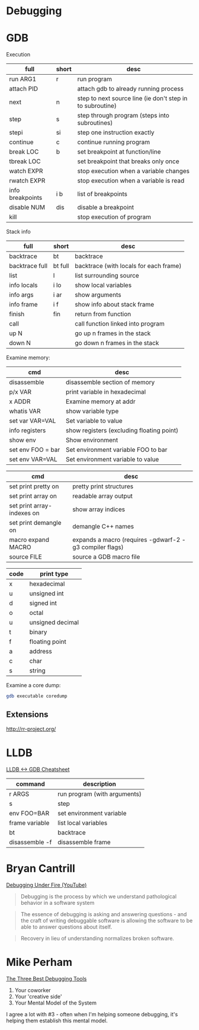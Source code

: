 # Debugging

# GDB

Execution

full             | short | desc
---              | ---   | ---
run ARG1         | r     | run program
attach PID       |       | attach gdb to already running process
next             | n     | step to next source line (ie don't step in to subroutine)
step             | s     | step through program (steps into subroutines)
stepi            | si    | step one instruction exactly
continue         | c     | continue running program
break LOC        | b     | set breakpoint at function/line
tbreak LOC       |       | set breakpoint that breaks only once
watch EXPR       |       | stop execution when a variable changes
rwatch EXPR      |       | stop execution when a variable is read
info breakpoints | i b   | list of breakpoints
disable NUM      | dis   | disable a breakpoint
kill             |       | stop execution of program

Stack info

full           | short   | desc
---            | ---     | ---
backtrace      | bt      | backtrace
backtrace full | bt full | backtrace (with locals for each frame)
list           | l       | list surrounding source
info locals    | i lo    | show local variables
info args      | i ar    | show arguments
info frame     | i f     | show info about stack frame
finish         | fin     | return from function
call           |         | call function linked into program
up N           |         | go up n frames in the stack
down N         |         | go down n frames in the stack

Examine memory:

cmd                        | desc
---                        | ---
disassemble                | disassemble section of memory
p/x VAR                    | print variable in hexadecimal
x ADDR                     | Examine memory at addr
whatis VAR                 | show variable type
set var VAR=VAL            | Set variable to value
info registers             | show registers (excluding floating point)
show env                   | Show environment
set env FOO = bar          | Set environment variable FOO to bar
set env VAR=VAL            | Set environment variable to value

cmd                        | desc
---                        | ---
set print pretty on        | pretty print structures
set print array on         | readable array output
set print array-indexes on | show array indices
set print demangle on      | demangle C++ names
macro expand MACRO         | expands a macro (requires -gdwarf-2 -g3 compiler flags)
source FILE                | source a GDB macro file

code | print type
---  | ---
x    | hexadecimal
u    | unsigned int
d    | signed int
o    | octal
u    | unsigned decimal
t    | binary
f    | floating point
a    | address
c    | char
s    | string

Examine a core dump:

```bash
gdb executable coredump
```

## Extensions

<http://rr-project.org/>

# LLDB

[LLDB <-> GDB Cheatsheet](https://lldb.llvm.org/lldb-gdb.html)

command        | description
---            | ---
r ARGS         | run program (with arguments)
s              | step
env FOO=BAR    | set environment variable
frame variable | list local variables
bt             | backtrace
disassemble -f | disassemble frame

# Bryan Cantrill

[Debugging Under Fire (YouTube)](https://www.youtube.com/watch?v=30jNsCVLpAE)

> Debugging is the process by which we understand pathological behavior in a software system

> The essence of debugging is asking and answering questions - and the craft of writing debuggable software is allowing the software to be able to answer questions about itself.

> Recovery in lieu of understanding normalizes broken software.

# Mike Perham

[The Three Best Debugging Tools](https://www.mikeperham.com/2013/09/12/the-three-best-debugging-tools/)

1. Your coworker
2. Your 'creative side'
3. Your Mental Model of the System

I agree a lot with #3 - often when I'm helping someone debugging, it's helping them establish this mental model.


